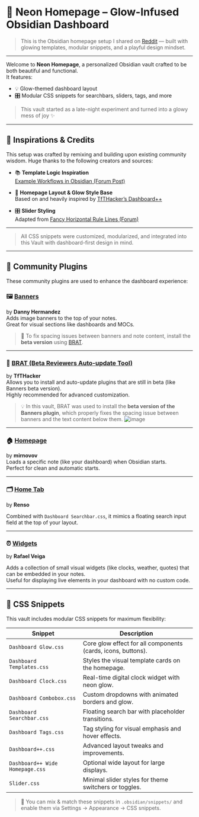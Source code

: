 # 🌌 Neon Homepage – Glow-Infused Obsidian Dashboard

> This is the Obsidian homepage setup I shared on [Reddit](https://www.reddit.com/r/ObsidianMD/comments/1lk7pt5/obsidian_was_supposed_to_help_me_take_notes_now/) — built with glowing templates, modular snippets, and a playful design mindset.

---

Welcome to **Neon Homepage**, a personalized Obsidian vault crafted to be both beautiful and functional.  
It features:

- 💡 Glow-themed dashboard layout
- 🎛️ Modular CSS snippets for searchbars, sliders, tags, and more

> This vault started as a late-night experiment and turned into a glowy mess of joy ✨

---


## 🧭 Inspirations & Credits

This setup was crafted by remixing and building upon existing community wisdom. Huge thanks to the following creators and sources:

- 📚 **Template Logic Inspiration**  
  [Example Workflows in Obsidian (Forum Post)](https://forum.obsidian.md/t/example-workflows-in-obsidian/1093)

- 🎨 **Homepage Layout & Glow Style Base**  
  Based on and heavily inspired by [TfTHacker’s Dashboard++](https://github.com/TfTHacker/DashboardPlusPlus/tree/master)

- 🎛️ **Slider Styling**  
  Adapted from [Fancy Horizontal Rule Lines (Forum)](https://forum.obsidian.md/t/creating-fancy-horizontal-rule-lines/63700)

---

> All CSS snippets were customized, modularized, and integrated into this Vault with dashboard-first design in mind.

---

## 🔌 Community Plugins

These community plugins are used to enhance the dashboard experience:

### 🖼️ [Banners](https://github.com/noatpad/obsidian-banners)  
by **Danny Hermandez**  
Adds image banners to the top of your notes.  
Great for visual sections like dashboards and MOCs.

> 📐 To fix spacing issues between banners and note content, install the **beta version** using [BRAT](https://github.com/TfTHacker/obsidian42-brat).

---

### 🧪 [BRAT (Beta Reviewers Auto-update Tool)](https://github.com/TfTHacker/obsidian42-brat)  
by **TfTHacker**  
Allows you to install and auto-update plugins that are still in beta (like Banners beta version).  
Highly recommended for advanced customization.
> 💡 In this vault, BRAT was used to install the **beta version of the Banners plugin**, which properly fixes the spacing issue between banners and the text content below them.
![image](https://github.com/user-attachments/assets/82e55b54-aa82-4dce-acec-b09d138e3c76)


---

### 🏠 [Homepage](https://github.com/mirnovov/obsidian-homepage)  
by **mirnovov**  
Loads a specific note (like your dashboard) when Obsidian starts.  
Perfect for clean and automatic starts.

---

### 🗂️ [Home Tab](https://github.com/olrenso/obsidian-home-tab)  
by **Renso**  

Combined with `Dashboard Searchbar.css`, it mimics a floating search input field at the top of your layout.

---
### ⏰ [Widgets](https://github.com/rafaelveiga/obsidian-widgets)  
by **Rafael Veiga**  

Adds a collection of small visual widgets (like clocks, weather, quotes) that can be embedded in your notes.  
Useful for displaying live elements in your dashboard with no custom code.


---

## 🎨 CSS Snippets

This vault includes modular CSS snippets for maximum flexibility:

| Snippet | Description |
|--------|-------------|
| `Dashboard Glow.css` | Core glow effect for all components (cards, icons, buttons). |
| `Dashboard Templates.css` | Styles the visual template cards on the homepage. |
| `Dashboard Clock.css` | Real-time digital clock widget with neon glow. |
| `Dashboard Combobox.css` | Custom dropdowns with animated borders and glow. |
| `Dashboard Searchbar.css` | Floating search bar with placeholder transitions. |
| `Dashboard Tags.css` | Tag styling for visual emphasis and hover effects. |
| `Dashboard++.css` | Advanced layout tweaks and improvements. |
| `Dashboard++ Wide Homepage.css` | Optional wide layout for large displays. |
| `Slider.css` | Minimal slider styles for theme switchers or toggles. |

> 🔧 You can mix & match these snippets in `.obsidian/snippets/` and enable them via Settings → Appearance → CSS snippets.
